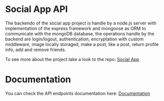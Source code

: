 # Social App API

The backendo of the social app project is handle by a node.js server with implementation of the express framework and mongoose as ORM to communicate with the mongoDB database, the operations handle by the backend are login/logout, authentication, encryptation with custom middleware, image locally storaged, make a post, like a post, return profile info, add and remove friends.

To see more about the project take a look to the repo: [Social App](https://github.com/Cristopxer/SocialClient)

# Documentation

You can check the API endpoints documentation here: [Documentation](https://documenter.getpostman.com/view/21399594/2s8ZDU6QGP)
